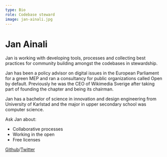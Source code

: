```yaml
---
type: Bio
role: Codebase steward
image: jan-ainali.jpg
---
```


# Jan Ainali

Jan is working with developing tools, processes and collecting best practices for community building amongst the codebases in stewardship.

Jan has been a policy advisor on digital issues in the European Parliament for a green MEP and ran a consultancy for public organizations called Open by default. Previously he was the CEO of Wikimedia Sverige after taking part of founding the chapter and being its chairman.

Jan has a bachelor of science in innovation and design engineering from University of Karlstad and the major in upper secondary school was computer science.

Ask Jan about:

* Collaborative processes
* Working in the open
* Free licenses

[Github](https://github.com/ainali)/[Twitter](https://twitter.com/jan_ainali)
